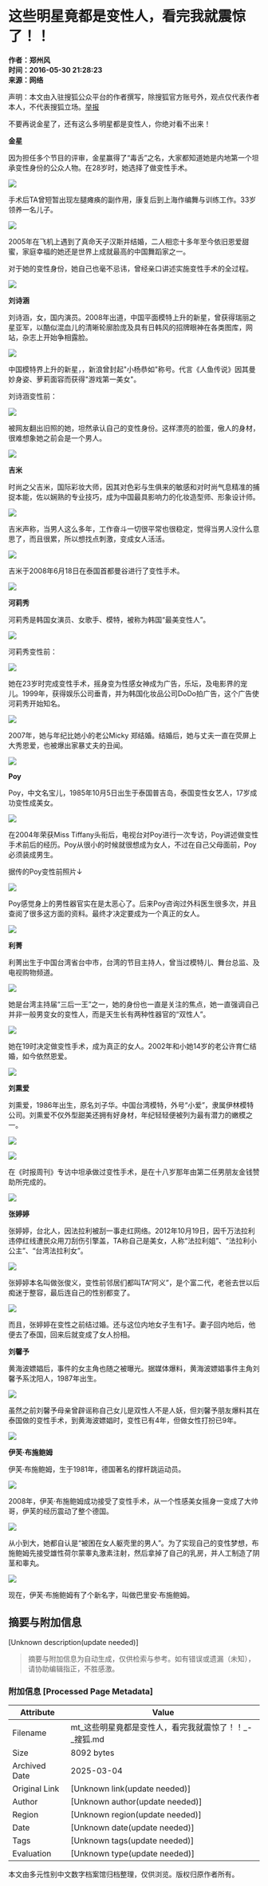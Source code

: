 # 这些明星竟都是变性人，看完我就震惊了！！

**作者：郑州风**  
**时间：2016-05-30 21:28:23**  
**来源：网络**  

声明：本文由入驻搜狐公众平台的作者撰写，除搜狐官方账号外，观点仅代表作者本人，不代表搜狐立场。[举报](https://quan.sohu.com/q/545c9b6bf6c43b5569fe64a2)

不要再说金星了，还有这么多明星都是变性人，你绝对看不出来！

**金星**

因为担任多个节目的评审，金星赢得了“毒舌”之名，大家都知道她是内地第一个坦承变性身份的公众人物。在28岁时，她选择了做变性手术。

![](https://img.mp.itc.cn/upload/20160531/8a38796798eb4774bc03dd470bddb1ea_th.jpg)

手术后TA曾短暂出现左腿瘫痪的副作用，康复后到上海作编舞与训练工作。33岁领养一名儿子。

![](https://img.mp.itc.cn/upload/20160531/87761b75d9ba4867ac43931190a064fb.jpg)

2005年在飞机上遇到了真命天子汉斯并结婚，二人相恋十多年至今依旧恩爱甜蜜，家庭幸福的她还是世界上成就最高的中国舞蹈家之一。

对于她的变性身份，她自己也毫不忌讳，曾经亲口讲述实施变性手术的全过程。

![](https://img.mp.itc.cn/upload/20160531/ec778c03d57c42638995aa05405992b9_th.jpg)

**刘诗涵**

刘诗涵，女，国内演员。2008年出道，中国平面模特上升的新星，曾获得瑞丽之星亚军，以酷似混血儿的清晰轮廓脸庞及具有日韩风的招牌眼神在各类图库，网站，杂志上开始争相露脸。

![](https://img.mp.itc.cn/upload/20160531/4a58d8d118c4474891587e69aae80f84_th.jpg)

中国模特界上升的新星，，新浪曾封起"小杨恭如"称号。代言《人鱼传说》因其曼妙身姿、萝莉面容而获得"游戏第一美女"。

刘诗涵变性前：

![](https://img.mp.itc.cn/upload/20160531/404acf75dcb748e8bf2f5de1bca86767_th.jpg)

被网友翻出旧照的她，坦然承认自己的变性身份。这样漂亮的脸蛋，傲人的身材，很难想象她之前会是一个男人。

![](https://img.mp.itc.cn/upload/20160531/e97d1eb12f2a4b2d8588ab9fc5f1ee00_th.jpg)

**吉米**

时尚之父吉米，国际彩妆大师，因其对色彩与生俱来的敏感和对时尚气息精准的捕捉本能，佐以娴熟的专业技巧，成为中国最具影响力的化妆造型师、形象设计师。

![](https://img.mp.itc.cn/upload/20160531/ef8b51e507574fbf93052b3d7290cd93_th.jpg)

吉米声称，当男人这么多年，工作奋斗一切很平常也很稳定，觉得当男人没什么意思了，而且很累，所以想找点刺激，变成女人活活。

![](https://img.mp.itc.cn/upload/20160531/5ffd6a30934846659ef9de13add1a95f_th.jpg)

吉米于2008年6月18日在泰国首都曼谷进行了变性手术。

![](https://img.mp.itc.cn/upload/20160531/1426a3461dad406ab67dd8853d40a3d4_th.jpg)

**河莉秀**

河莉秀是韩国女演员、女歌手、模特，被称为韩国“最美变性人”。

![](https://img.mp.itc.cn/upload/20160531/9dc44817485b42f994e390ca1c588701_th.jpg)

河莉秀变性前：

![](https://img.mp.itc.cn/upload/20160531/ccd721c94f104aaeb8fd33abbf1e5d6b_th.jpg)

她在23岁时完成变性手术，摇身变为性感女神成为广告，乐坛，及电影界的宠儿。1999年，获得娱乐公司垂青，并为韩国化妆品公司DoDo拍广告，这个广告使河莉秀开始知名。

![](https://img.mp.itc.cn/upload/20160531/7d63d49110524b34840dca3ea3aadda0_th.jpg)

2007年，她与年纪比她小的老公Micky 郑结婚。结婚后，她与丈夫一直在荧屏上大秀恩爱，也被爆出家暴丈夫的丑闻。

![](https://img.mp.itc.cn/upload/20160531/95088a1d653d46c89ae8b8a13130747e_th.jpg)

**Poy**

Poy，中文名宝儿，1985年10月5日出生于泰国普吉岛，泰国变性女艺人，17岁成功变性成美女。

![](https://img.mp.itc.cn/upload/20160531/dfa1718772fc4368b3b1e75d601d3f6c_th.jpg)

在2004年荣获Miss Tiffany头衔后，电视台对Poy进行一次专访，Poy讲述做变性手术前后的经历。Poy从很小的时候就很想成为女人，不过在自己父母面前，Poy必须装成男生。

据传的Poy变性前照片↓

![](https://img.mp.itc.cn/upload/20160531/d3800b986c534a42bd6b2e76cc0f1571.jpg)

Poy感觉身上的男性器官实在是太恶心了。后来Poy咨询过外科医生很多次，并且查阅了很多这方面的资料。最终才决定要成为一个真正的女人。

![](https://img.mp.itc.cn/upload/20160531/dd15708bce474331a26798d9d6047451_th.jpg)

**利菁**

利菁出生于中国台湾省台中市，台湾的节目主持人，曾当过模特儿、舞台总监、及电视购物频道。

![](https://img.mp.itc.cn/upload/20160531/30ba7bfa1bbb47198938fc6eefc4393d_th.jpg)

她是台湾主持届“三后一王”之一，她的身份也一直是关注的焦点，她一直强调自己并非一般男变女的变性人，而是天生长有两种性器官的“双性人”。

![](https://img.mp.itc.cn/upload/20160531/67000837b1b049018f778c04ef4b38b4_th.jpg)

她在19时决定做变性手术，成为真正的女人。2002年和小她14岁的老公许育仁结婚，如今依然恩爱。

![](https://img.mp.itc.cn/upload/20160531/dbad0cdd825748c3ba27160cc2beeaaa_th.jpg)

**刘熏爱**

刘熏爱，1986年出生，原名刘子华。中国台湾模特，外号“小爱”，隶属伊林模特公司。刘熏爱不仅外型甜美还拥有好身材，年纪轻轻便被列为最有潜力的嫩模之一。

![](https://img.mp.itc.cn/upload/20160531/1a18fb75ab034e73844d0c934a2afce9_th.jpg)

![](https://img.mp.itc.cn/upload/20160531/6cc1b1a4fba4427b8d1a6671865a965f_th.jpg)

在《时报周刊》专访中坦承做过变性手术，是在十八岁那年由第二任男朋友金钱赞助所完成的。

![](https://img.mp.itc.cn/upload/20160531/361dbc2a54bd44619876813400201743_th.jpg)

**张婷婷**

张婷婷，台北人，因法拉利被刮一事走红网络。2012年10月19日，因千万法拉利违停红线遭民众用刀刮伤引擎盖，TA称自己是美女，人称“法拉利姐”、“法拉利小公主”、“台湾法拉利女”。

![](https://img.mp.itc.cn/upload/20160531/c7db1a9869d841a8a5bcab62ff080ac9_th.jpg)

张婷婷本名叫做张俊义，变性前邻居们都叫TA“阿义”，是个富二代，老爸去世以后痴迷于整容，最后连自己的性别都变了。

![](https://img.mp.itc.cn/upload/20160531/2f6bd1ce1692415fac5bc4b7413279e9_th.jpg)

而且，张婷婷在变性之前结过婚。还与这位内地女子生有1子。妻子回内地后，他便去了泰国，回来后就变成了女人扮相。

**刘馨予**

黄海波嫖娼后，事件的女主角也随之被曝光。据媒体爆料，黄海波嫖娼事件主角刘馨予系沈阳人，1987年出生。

![](https://img.mp.itc.cn/upload/20160531/53283a97e9ba4ebe8e9faa912c32a110_th.jpg)

虽然之前刘馨予母亲曾辟谣称自己女儿是双性人不是人妖，但刘馨予朋友爆料其在泰国做的变性手术，到黄海波嫖娼时，变性已有4年，但做女性打扮已9年。

![](https://img.mp.itc.cn/upload/20160531/5159017b7e084c4fbd6cdbd4a818a844.jpg)

**伊芙·布施鲍姆**

伊芙·布施鲍姆，生于1981年，德国著名的撑杆跳运动员。

![](https://img.mp.itc.cn/upload/20160531/efbfe0af492d4c768a14b645b4f4518a_th.jpg)

2008年，伊芙·布施鲍姆成功接受了变性手术，从一个性感美女摇身一变成了大帅哥，伊芙的经历震动了整个德国。

![](https://img.mp.itc.cn/upload/20160531/29bc2c49e6cc4443aaed7e7f529c2f3f_th.jpg)

从小到大，她都自认是“被困在女人躯壳里的男人”。为了实现自己的变性梦想，布施鲍姆先接受雄性荷尔蒙睾丸激素注射，然后拿掉了自己的乳房，并人工制造了阴茎和睾丸。

![](https://img.mp.itc.cn/upload/20160531/832e1b71f12748958b9f2f0a19f5ffbb_th.jpg)

现在，伊芙·布施鲍姆有了个新名字，叫做巴里安·布施鲍姆。
<!-- tcd_original_link https://mt.sohu.com/20160530/n452129521.shtml -->


## 摘要与附加信息

<!-- tcd_abstract -->
[Unknown description(update needed)]
<!-- tcd_abstract_end -->

> 摘要与附加信息为自动生成，仅供检索与参考。如有错误或遗漏（未知），请协助编辑指正，不胜感激。

### 附加信息 [Processed Page Metadata]

| Attribute       | Value                                  |
|-----------------|----------------------------------------|
| Filename        | mt_这些明星竟都是变性人，看完我就震惊了！！_-_搜狐.md                             |
| Size            | 8092 bytes                           |
| Archived Date   | 2025-03-04                             |
| Original Link   | [Unknown link(update needed)]                       |
| Author          | [Unknown author(update needed)]                               |
| Region          | [Unknown region(update needed)]                               |
| Date            | [Unknown date(update needed)]                                 |
| Tags            | [Unknown tags(update needed)]                                 |
| Evaluation            | [Unknown type(update needed)]                                 |
<!-- tcd_table_end -->

本文由多元性别中文数字档案馆归档整理，仅供浏览。版权归原作者所有。
